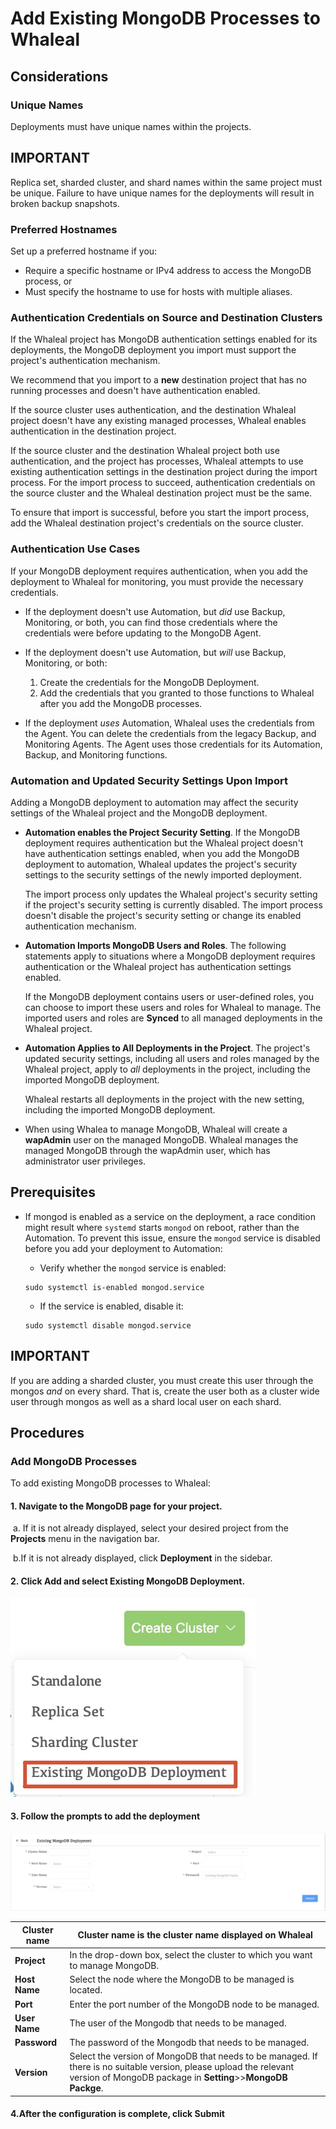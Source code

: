# Add Existing MongoDB Processes to Whaleal



## Considerations

### Unique Names

Deployments must have unique names within the projects.



## IMPORTANT

Replica set, sharded cluster, and shard names within the same project must be unique. Failure to have unique names for the deployments will result in broken backup snapshots.

### Preferred Hostnames

Set up a preferred hostname if you:

- Require a specific hostname or IPv4 address to access the MongoDB process, or
- Must specify the hostname to use for hosts with multiple aliases.

### Authentication Credentials on Source and Destination Clusters

If the Whaleal project has MongoDB authentication settings enabled for its deployments, the MongoDB deployment you import must support the project's authentication mechanism.

We recommend that you import to a **new** destination project that has no running processes and doesn't have authentication enabled.

If the source cluster uses authentication, and the destination Whaleal project doesn't have any existing managed processes, Whaleal enables authentication in the destination project.

If the source cluster and the destination Whaleal project both use authentication, and the project has processes, Whaleal attempts to use existing authentication settings in the destination project during the import process. For the import process to succeed, authentication credentials on the source cluster and the Whaleal destination project must be the same.

To ensure that import is successful, before you start the import process, add the Whaleal destination project's credentials on the source cluster. 



### Authentication Use Cases

If your MongoDB deployment requires authentication, when you add the deployment to Whaleal for monitoring, you must provide the necessary credentials.

- If the deployment doesn't use Automation, but *did* use Backup, Monitoring, or both, you can find those credentials where the credentials were before updating to the MongoDB Agent.

- If the deployment doesn't use Automation, but *will* use Backup, Monitoring, or both:
  1. Create the credentials for the MongoDB Deployment. 
  2. Add the credentials that you granted to those functions to Whaleal after you add the MongoDB processes. 
  
- If the deployment *uses* Automation,  Whaleal uses the credentials from the Agent. You can delete the credentials from the legacy Backup, and Monitoring Agents. The Agent uses those credentials for its Automation, Backup, and Monitoring functions.

  



### Automation and Updated Security Settings Upon Import

Adding a MongoDB deployment to automation may affect the security settings of the Whaleal project and the MongoDB deployment.

- **Automation enables the Project Security Setting**. If the MongoDB deployment requires authentication but the Whaleal project doesn't have authentication settings enabled, when you add the MongoDB deployment to automation, Whaleal updates the project's security settings to the security settings of the newly imported deployment.

  The import process only updates the Whaleal project's security setting if the project's security setting is currently disabled. The import process doesn't disable the project's security setting or change its enabled authentication mechanism.

- **Automation Imports MongoDB Users and Roles**. The following statements apply to situations where a MongoDB deployment requires authentication or the Whaleal project has authentication settings enabled.

  If the MongoDB deployment contains users or user-defined roles, you can choose to import these users and roles for Whaleal to manage. The imported users and roles are **Synced** to all managed deployments in the Whaleal project.

- **Automation Applies to All Deployments in the Project**. The project's updated security settings, including all users and roles managed by the Whaleal project, apply to *all* deployments in the project, including the imported MongoDB deployment.

  Whaleal restarts all deployments in the project with the new setting, including the imported MongoDB deployment. 

- When using Whalea to manage MongoDB, Whaleal will create a **wapAdmin** user on the managed MongoDB. Whaleal manages the managed MongoDB through the wapAdmin user, which has administrator user privileges.



## Prerequisites

- If mongod is enabled as a service on the deployment, a race condition might result where `systemd` starts `mongod` on reboot, rather than the Automation. To prevent this issue, ensure the `mongod` service is disabled before you add your deployment to Automation:

  - Verify whether the `mongod` service is enabled:

  ```shell
  sudo systemctl is-enabled mongod.service
  ```

  - If the service is enabled, disable it:

  ```shell
  sudo systemctl disable mongod.service
  ```
  
  

## IMPORTANT

If you are adding a sharded cluster, you must create this user through the mongos *and* on every shard. That is, create the user both as a cluster wide user through mongos as well as a shard local user on each shard.

## Procedures

### Add MongoDB Processes

To add existing MongoDB processes to Whaleal:

#### 1.  Navigate to the **MongoDB** page for your project.

​	a. If it is not already displayed, select your desired project from the **Projects** menu in the navigation bar.

​	b.If it is not already displayed, click **Deployment** in the sidebar.

#### 2. Click **Add** and select **Existing MongoDB Deployment**.



![StandaloneAdvanced](../../images/whaleal-platform-Images/04-create-deployment/add-exist-process.png)

#### 3. Follow the prompts to add the deployment

![StandaloneAdvanced](../../images/whaleal-platform-Images/04-create-deployment/configAdd.png)



| **Cluster name** | Cluster name is the cluster name displayed on Whaleal        |
| ---------------- | ------------------------------------------------------------ |
| **Project**      | In the drop-down box, select the cluster to which you want to manage MongoDB. |
| **Host Name**    | Select the node where the MongoDB to be managed is located.  |
| **Port**         | Enter the port number of the MongoDB node to be managed.     |
| **User Name**    | The user of the Mongodb that needs to be managed.            |
| **Password**     | The password of the Mongodb that needs to be managed.        |
| **Version**      | Select the version of MongoDB that needs to be managed. If there is no suitable version, please upload the relevant version of MongoDB package in **Setting**>>**MongoDB Packge**. |

#### 4.After the configuration is complete, click **Submit**
